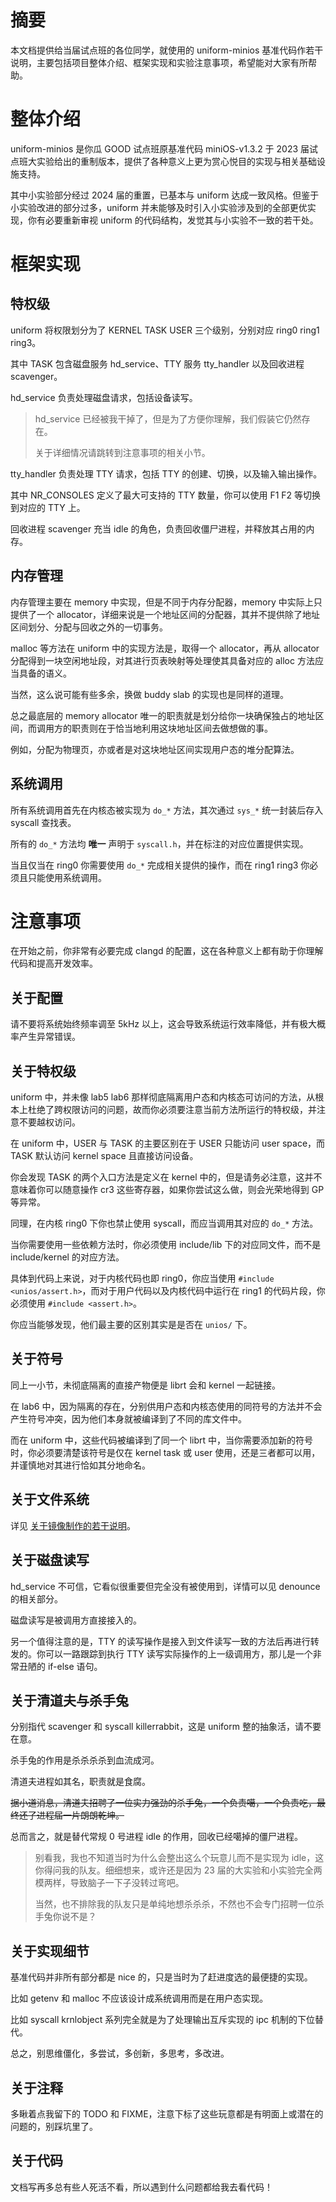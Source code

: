 # 摘要

本文档提供给当届试点班的各位同学，就使用的 uniform-minios 基准代码作若干说明，主要包括项目整体介绍、框架实现和实验注意事项，希望能对大家有所帮助。

# 整体介绍

uniform-minios 是你瓜 GOOD 试点班原基准代码 miniOS-v1.3.2 于 2023 届试点班大实验给出的重制版本，提供了各种意义上更为赏心悦目的实现与相关基础设施支持。

其中小实验部分经过 2024 届的重置，已基本与 uniform 达成一致风格。但鉴于小实验改进的部分过多，uniform 并未能够及时引入小实验涉及到的全部更优实现，你有必要重新审视 uniform 的代码结构，发觉其与小实验不一致的若干处。

# 框架实现

## 特权级

uniform 将权限划分为了 KERNEL TASK USER 三个级别，分别对应 ring0 ring1 ring3。

其中 TASK 包含磁盘服务 hd_service、TTY 服务 tty_handler 以及回收进程 scavenger。

hd_service 负责处理磁盘请求，包括设备读写。

> hd_service 已经被我干掉了，但是为了方便你理解，我们假装它仍然存在。
>
> 关于详细情况请跳转到注意事项的相关小节。

tty_handler 负责处理 TTY 请求，包括 TTY 的创建、切换，以及输入输出操作。

其中 NR_CONSOLES 定义了最大可支持的 TTY 数量，你可以使用 F1 F2 等切换到对应的 TTY 上。

回收进程 scavenger 充当 idle 的角色，负责回收僵尸进程，并释放其占用的内存。

## 内存管理

内存管理主要在 memory 中实现，但是不同于内存分配器，memory 中实际上只提供了一个 allocator，详细来说是一个地址区间的分配器，其并不提供除了地址区间划分、分配与回收之外的一切事务。

malloc 等方法在 uniform 中的实现方法是，取得一个 allocator，再从 allocator 分配得到一块空闲地址段，对其进行页表映射等处理使其具备对应的 alloc 方法应当具备的语义。

当然，这么说可能有些多余，换做 buddy slab 的实现也是同样的道理。

总之最底层的 memory allocator 唯一的职责就是划分给你一块确保独占的地址区间，而调用方的职责则在于恰当地利用这块地址区间去做想做的事。

例如，分配为物理页，亦或者是对这块地址区间实现用户态的堆分配算法。

## 系统调用

所有系统调用首先在内核态被实现为 `do_*` 方法，其次通过 `sys_*` 统一封装后存入 syscall 查找表。

所有的 `do_*` 方法均 **唯一** 声明于 `syscall.h`，并在标注的对应位置提供实现。

当且仅当在 ring0 你需要使用 `do_*` 完成相关提供的操作，而在 ring1 ring3 你必须且只能使用系统调用。

# 注意事项

在开始之前，你非常有必要完成 clangd 的配置，这在各种意义上都有助于你理解代码和提高开发效率。

## 关于配置

请不要将系统始终频率调至 5kHz 以上，这会导致系统运行效率降低，并有极大概率产生异常错误。

## 关于特权级

uniform 中，并未像 lab5 lab6 那样彻底隔离用户态和内核态可访问的方法，从根本上杜绝了跨权限访问的问题，故而你必须要注意当前方法所运行的特权级，并注意不要越权访问。

在 uniform 中，USER 与 TASK 的主要区别在于 USER 只能访问 user space，而 TASK 默认访问 kernel space 且直接访问设备。

你会发现 TASK 的两个入口方法是定义在 kernel 中的，但是请务必注意，这并不意味着你可以随意操作 cr3 这些寄存器，如果你尝试这么做，则会光荣地得到 GP 等异常。

同理，在内核 ring0 下你也禁止使用 syscall，而应当调用其对应的 `do_*` 方法。

当你需要使用一些依赖方法时，你必须使用 include/lib 下的对应同文件，而不是 include/kernel 的对应方法。

具体到代码上来说，对于内核代码也即 ring0，你应当使用 `#include <unios/assert.h>`，而对于用户代码以及内核代码中运行在 ring1 的代码片段，你必须使用 `#include <assert.h>`。

你应当能够发现，他们最主要的区别其实是是否在 `unios/` 下。

## 关于符号

同上一小节，未彻底隔离的直接产物便是 librt 会和 kernel 一起链接。

在 lab6 中，因为隔离的存在，分别供用户态和内核态使用的同符号的方法并不会产生符号冲突，因为他们本身就被编译到了不同的库文件中。

而在 uniform 中，这些代码被编译到了同一个 librt 中，当你需要添加新的符号时，你必须要清楚该符号是仅在 kernel task 或 user 使用，还是三者都可以用，并谨慎地对其进行恰如其分地命名。

## 关于文件系统

详见 [关于镜像制作的若干说明](关于镜像制作的若干说明.md)。

## 关于磁盘读写

hd_service 不可信，它看似很重要但完全没有被使用到，详情可以见 denounce 的相关部分。

磁盘读写是被调用方直接接入的。

另一个值得注意的是，TTY 的读写操作是接入到文件读写一致的方法后再进行转发的。你可以一路跟踪到执行 TTY 读写实际操作的上一级调用方，那儿是一个非常丑陋的 if-else 语句。

## 关于清道夫与杀手兔

分别指代 scavenger 和 syscall killerrabbit，这是 uniform 整的抽象活，请不要在意。

杀手兔的作用是杀杀杀杀到血流成河。

清道夫进程如其名，职责就是食腐。

~~据小道消息，清道夫招聘了一位实力强劲的杀手兔，一个负责噶，一个负责吃，最终还了进程届一片朗朗乾坤。~~

总而言之，就是替代常规 0 号进程 idle 的作用，回收已经噶掉的僵尸进程。

> 别看我，我也不知道当时为什么会整出这么个玩意儿而不是实现为 idle，这你得问我的队友。细细想来，或许还是因为 23 届的大实验和小实验完全两模两样，导致脑子一下子没转过弯吧。
>
> 当然，也不排除我的队友只是单纯地想杀杀杀，不然也不会专门招聘一位杀手兔你说不是？

## 关于实现细节

基准代码并非所有部分都是 nice 的，只是当时为了赶进度选的最便捷的实现。

比如 getenv 和 malloc 不应该设计成系统调用而是在用户态实现。

比如 syscall krnlobject 系列完全就是为了处理输出互斥实现的 ipc 机制的下位替代。

总之，别思维僵化，多尝试，多创新，多思考，多改进。

## 关于注释

多瞅着点我留下的 TODO 和 FIXME，注意下标了这些玩意都是有明面上或潜在的问题的，别踩坑里了。

## 关于代码

文档写再多总有些人死活不看，所以遇到什么问题都给我去看代码！
